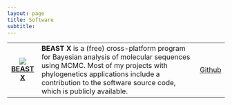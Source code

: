 ```yaml
---
layout: page
title: Software
subtitle: 
---
```


[//]: # (# <span style="color:#025196;">Software</span>)

<table class="no-alt-background">
    <tr>
        <td>
            <center>
               <a href="https://beast.community/" target="_blank"><img class="software-logo" src="../assets/img/logos/beast-icon.png" target="_blank" /><br><strong>BEAST X</strong></a>
            </center>
        </td>
        <td>
           <strong>BEAST X</strong> is a (free) cross-platform program for Bayesian analysis of molecular sequences using MCMC. Most of my projects with phylogenetics applications include a contribution to the software source code, which is publicly available.
        </td>
        <td>
            <a href="https://github.com/beast-dev/beast-mcmc" target="_blank">Github</a>
        </td>
    </tr>
</table>
